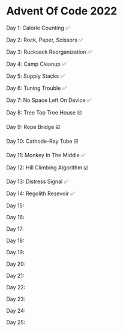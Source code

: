 # Advent Of Code 2022
<p>Day 1: Calorie Counting ✅</p>
<p>Day 2: Rock, Paper, Scissors ✅</p>
<p>Day 3: Rucksack Reorganization ✅</p>
<p>Day 4: Camp Cleanup ✅</p>
<p>Day 5: Supply Stacks ✅</p>
<p>Day 6: Tuning Trouble ✅</p>
<p>Day 7: No Space Left On Device ✅</p>
<p>Day 8: Tree Top Tree House ☑️</p>
<p>Day 9: Rope Bridge ☑️</p>
<p>Day 10: Cathode-Ray Tube ☑️</p>
<p>Day 11: Monkey In The Middle ✅</p>
<p>Day 12: Hill Climbing Algorithm ☑️</p>
<p>Day 13: Distress Signal ✅</p>
<p>Day 14: Regolith Resevoir ✅</p>
<p>Day 15:</p>
<p>Day 16:</p>
<p>Day 17:</p>
<p>Day 18:</p>
<p>Day 19:</p>
<p>Day 20:</p>
<p>Day 21:</p>
<p>Day 22:</p>
<p>Day 23:</p>
<p>Day 24:</p>
<p>Day 25:</p>
